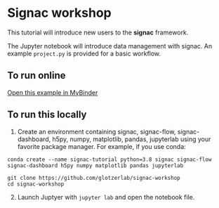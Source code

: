 # Signac workshop

This tutorial will introduce new users to the **signac** framework.

The Jupyter notebook will introduce data management with signac.
An example `project.py` is provided for a basic workflow.


## To run online
[Open this example in MyBinder](https://mybinder.org/v2/gh/glotzerlab/signac-workshop/HEAD)


## To run this locally

1. Create an environment containing signac, signac-flow, signac-dashboard, h5py, numpy, matplotlib, pandas, jupyterlab using your favorite package manager.
For example, if you use conda:

```
conda create --name signac-tutorial python=3.8 signac signac-flow signac-dashboard h5py numpy matplotlib pandas jupyterlab

git clone https://github.com/glotzerlab/signac-workshop
cd signac-workshop
```


2. Launch Juptyer with `jupyter lab` and open the notebook file.
